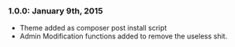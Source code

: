 ### 1.0.0: January 9th, 2015
* Theme added as composer post install script
* Admin Modification functions added to remove the useless shit.

